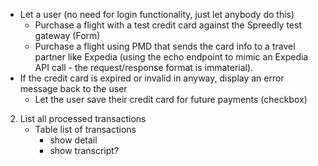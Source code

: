 
- Let a user (no need for login functionality, just let anybody do this)
  - Purchase a flight with a test credit card against the Spreedly test gateway (Form)
  - Purchase a flight using PMD that sends the card info to a travel partner like Expedia (using the echo endpoint to mimic an Expedia API call - the request/response format is immaterial).
- If the credit card is expired or invalid in anyway, display an error message back to the user
    - Let the user save their credit card for future payments (checkbox)

2. List all processed transactions
    - Table list of transactions
        - show detail 
        - show transcript?
        